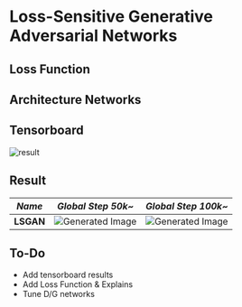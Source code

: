 # Loss-Sensitive Generative Adversarial Networks

## Loss Function


## Architecture Networks


## Tensorboard

![result](https://github.com/kozistr/Awesome-GANs/blob/master/LSGAN/lsgan_tb.png)

## Result

*Name* | *Global Step 50k~* | *Global Step 100k~*
:---: | :---: | :---:
**LSGAN**     | ![Generated Image](https://github.com/kozistr/Awesome-GANs/blob/master/LSGAN/gen_img/train_00100000.png) | ![Generated Image](https://github.com/kozistr/Awesome-GANs/blob/master/LSGAN/gen_img/train_00200000.png) 

## To-Do
* Add tensorboard results
* Add Loss Function & Explains 
* Tune D/G networks